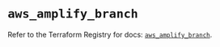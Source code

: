 # `aws_amplify_branch`

Refer to the Terraform Registry for docs: [`aws_amplify_branch`](https://registry.terraform.io/providers/hashicorp/aws/5.86.0/docs/resources/amplify_branch).
